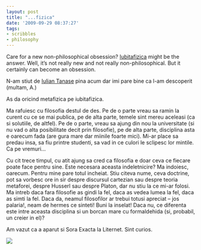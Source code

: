 ```yaml
---
layout: post
title: "...fizica"
date: '2009-09-29 08:37:27'
tags:
- scribbles
- philosophy
---
```



Care for a new non-philosophical obsession? [Iubitafizica](http://editura.liternet.ro/carte.php?carte=62) might be the answer. Well, it’s not really new and not really non-philosophical. But it certainly can become an obsession.

N-am stiut de [Iulian Tanase](http://poemix.blogspot.com/) pina acum dar imi pare bine ca l-am descoperit (multam, A.)

As da oricind metafizica pe iubitafizica.

Ma rafuiesc cu filosofia destul de des. Pe de o parte vreau sa ramin la curent cu ce se mai publica, pe de alta parte, temele sint mereu aceleasi (ca si solutiile, de altfel). Pe de o parte, vreau sa ajung din nou la universitate (si nu vad o alta posibilitate decit prin filosofie), pe de alta parte, disciplina asta e oarecum fada (are gura mare dar miinile foarte mici). Mi-ar place sa predau insa, sa fiu printre studenti, sa vad in ce culori le sclipesc lor mintile. 
Ca pe vremuri…

Cu cit trece timpul, cu atit ajung sa cred ca filosofia e doar ceva ce fiecare poate face pentru sine. Este necesara aceasta indeletnicire? Ma indoiesc, oarecum. Pentru mine pare totul incheiat. Stiu citeva nume, ceva doctrine, pot sa vorbesc ore in sir despre discursul cartezian sau despre teoria metaforei, despre Husserl sau despre Platon, dar nu stiu la ce mi-ar folosi. Ma intreb daca fara filosofie as gindi la fel, daca as vedea lumea la fel, daca as simti la fel. Daca da, neamul filosofilor ar trebui totusi apreciat – jos palaria!, neam de hermes ce sinteti! Buni la inselat! Daca nu, ce diferenta este intre aceasta disciplina si un borcan mare cu formaldehida (si, probabil, un creier in el)?

Am vazut ca a aparut si Sora Exacta la Liternet. Sint curios.

![](http://lh4.ggpht.com/_8N3MB6ce-Uw/SrNpi2xx4pI/AAAAAAAAMGw/F50wK7QJiaA/s800/DSC07018.JPG)


